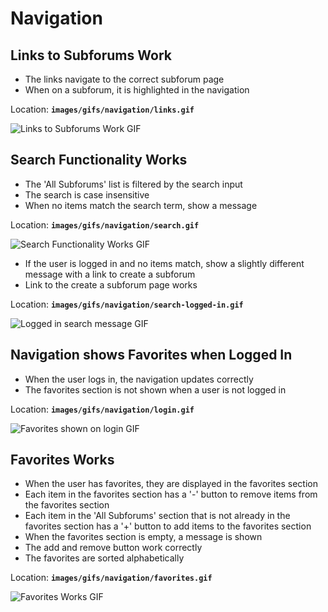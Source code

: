 # Navigation

## Links to Subforums Work

* The links navigate to the correct subforum page
* When on a subforum, it is highlighted in the navigation

Location: **`images/gifs/navigation/links.gif`**

![Links to Subforums Work GIF](images/gifs/navigation/links.gif)

## Search Functionality Works

* The 'All Subforums' list is filtered by the search input
* The search is case insensitive
* When no items match the search term, show a message

Location: **`images/gifs/navigation/search.gif`**

![Search Functionality Works GIF](images/gifs/navigation/search.gif)

* If the user is logged in and no items match, show a slightly different message
  with a link to create a subforum
* Link to the create a subforum page works

Location: **`images/gifs/navigation/search-logged-in.gif`**

![Logged in search message GIF](images/gifs/navigation/search-logged-in.gif)

## Navigation shows Favorites when Logged In

* When the user logs in, the navigation updates correctly
* The favorites section is not shown when a user is not logged in

Location: **`images/gifs/navigation/login.gif`**

![Favorites shown on login GIF](images/gifs/navigation/login.gif)

## Favorites Works

* When the user has favorites, they are displayed in the favorites section
* Each item in the favorites section has a '-' button to remove items from the
  favorites section
* Each item in the 'All Subforums' section that is not already in the favorites
  section has a '+' button to add items to the favorites section
* When the favorites section is empty, a message is shown
* The add and remove button work correctly
* The favorites are sorted alphabetically

Location: **`images/gifs/navigation/favorites.gif`**

![Favorites Works GIF](images/gifs/navigation/favorites.gif)

